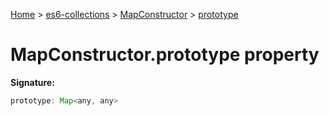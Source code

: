 [Home](./index) &gt; [es6-collections](es6-collections.md) &gt; [MapConstructor](es6-collections.mapconstructor.md) &gt; [prototype](es6-collections.mapconstructor.prototype.md)

# MapConstructor.prototype property


**Signature:**
```javascript
prototype: Map<any, any>
```
